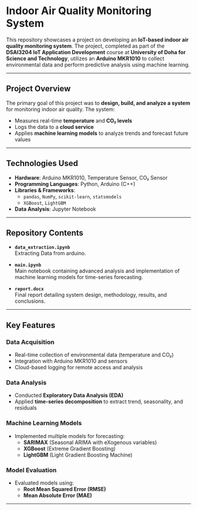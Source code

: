 # Indoor Air Quality Monitoring System

This repository showcases a project on developing an **IoT-based indoor air quality monitoring system**. The project, completed as part of the **DSAI3204 IoT Application Development** course at **University of Doha for Science and Technology**, utilizes an **Arduino MKR1010** to collect environmental data and perform predictive analysis using machine learning.

---

## Project Overview

The primary goal of this project was to **design, build, and analyze a system** for monitoring indoor air quality. The system:

- Measures real-time **temperature** and **CO₂ levels**
- Logs the data to a **cloud service**
- Applies **machine learning models** to analyze trends and forecast future values

---

## Technologies Used

- **Hardware**: Arduino MKR1010, Temperature Sensor, CO₂ Sensor  
- **Programming Languages**: Python, Arduino (C++)  
- **Libraries & Frameworks**:  
  - `pandas`, `NumPy`, `scikit-learn`, `statsmodels`  
  - `XGBoost`, `LightGBM`  
- **Data Analysis**: Jupyter Notebook

---

## Repository Contents

- **`data_extraction.ipynb`**  
  Extracting Data from arduino.

- **`main.ipynb`**  
  Main notebook containing advanced analysis and implementation of machine learning models for time-series forecasting.

- **`report.docx`**  
  Final report detailing system design, methodology, results, and conclusions.

---

## Key Features

###  Data Acquisition

- Real-time collection of environmental data (temperature and CO₂)
- Integration with Arduino MKR1010 and sensors
- Cloud-based logging for remote access and analysis

###  Data Analysis

- Conducted **Exploratory Data Analysis (EDA)**
- Applied **time-series decomposition** to extract trend, seasonality, and residuals

###  Machine Learning Models

- Implemented multiple models for forecasting:
  - **SARIMAX** (Seasonal ARIMA with eXogenous variables)
  - **XGBoost** (Extreme Gradient Boosting)
  - **LightGBM** (Light Gradient Boosting Machine)

### Model Evaluation

- Evaluated models using:
  - **Root Mean Squared Error (RMSE)**
  - **Mean Absolute Error (MAE)**

---
